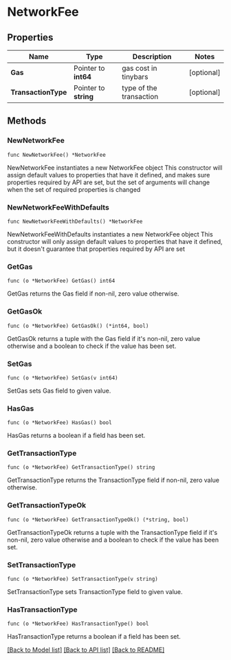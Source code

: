# NetworkFee

## Properties

Name | Type | Description | Notes
------------ | ------------- | ------------- | -------------
**Gas** | Pointer to **int64** | gas cost in tinybars | [optional] 
**TransactionType** | Pointer to **string** | type of the transaction | [optional] 

## Methods

### NewNetworkFee

`func NewNetworkFee() *NetworkFee`

NewNetworkFee instantiates a new NetworkFee object
This constructor will assign default values to properties that have it defined,
and makes sure properties required by API are set, but the set of arguments
will change when the set of required properties is changed

### NewNetworkFeeWithDefaults

`func NewNetworkFeeWithDefaults() *NetworkFee`

NewNetworkFeeWithDefaults instantiates a new NetworkFee object
This constructor will only assign default values to properties that have it defined,
but it doesn't guarantee that properties required by API are set

### GetGas

`func (o *NetworkFee) GetGas() int64`

GetGas returns the Gas field if non-nil, zero value otherwise.

### GetGasOk

`func (o *NetworkFee) GetGasOk() (*int64, bool)`

GetGasOk returns a tuple with the Gas field if it's non-nil, zero value otherwise
and a boolean to check if the value has been set.

### SetGas

`func (o *NetworkFee) SetGas(v int64)`

SetGas sets Gas field to given value.

### HasGas

`func (o *NetworkFee) HasGas() bool`

HasGas returns a boolean if a field has been set.

### GetTransactionType

`func (o *NetworkFee) GetTransactionType() string`

GetTransactionType returns the TransactionType field if non-nil, zero value otherwise.

### GetTransactionTypeOk

`func (o *NetworkFee) GetTransactionTypeOk() (*string, bool)`

GetTransactionTypeOk returns a tuple with the TransactionType field if it's non-nil, zero value otherwise
and a boolean to check if the value has been set.

### SetTransactionType

`func (o *NetworkFee) SetTransactionType(v string)`

SetTransactionType sets TransactionType field to given value.

### HasTransactionType

`func (o *NetworkFee) HasTransactionType() bool`

HasTransactionType returns a boolean if a field has been set.


[[Back to Model list]](../README.md#documentation-for-models) [[Back to API list]](../README.md#documentation-for-api-endpoints) [[Back to README]](../README.md)



